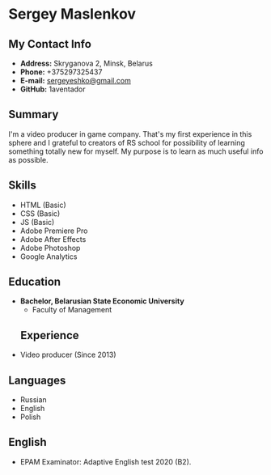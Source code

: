 # Sergey Maslenkov
## My Contact Info
* **Address:** Skryganova 2, Minsk, Belarus  
* **Phone:** +375297325437
* **E-mail:** sergeyeshko@gmail.com
* **GitHub:** 1aventador 
## Summary
  I'm a video producer in game company. That's my first experience in this sphere and I grateful to сreators of RS school for possibility of learning something totally new for myself. My purpose is to learn as much useful info as possible.
## Skills
* HTML (Basic)
* CSS (Basic)
* JS (Basic) 
* Adobe Premiere Pro
* Adobe After Effects
* Adobe Photoshop
* Google Analytics
## Education
* **Bachelor, Belarusian State Economic University**
    + Faculty of Management
    ## Experience
* Video producer (Since 2013)
## Languages
* Russian
* English
* Polish
## English
* EPAM Examinator: Adaptive English test 2020 (B2).